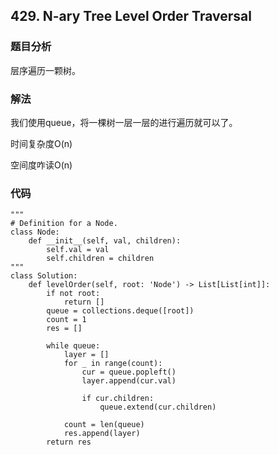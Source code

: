## 429. N-ary Tree Level Order Traversal

### 题目分析
层序遍历一颗树。


### 解法
我们使用queue，将一棵树一层一层的进行遍历就可以了。

时间复杂度O(n)

空间度咋读O(n)


### 代码
```
"""
# Definition for a Node.
class Node:
    def __init__(self, val, children):
        self.val = val
        self.children = children
"""
class Solution:
    def levelOrder(self, root: 'Node') -> List[List[int]]:
        if not root:
            return []
        queue = collections.deque([root])
        count = 1
        res = []
        
        while queue:
            layer = []
            for _ in range(count):
                cur = queue.popleft()
                layer.append(cur.val)
                
                if cur.children:
                    queue.extend(cur.children)
            
            count = len(queue)
            res.append(layer)
        return res
```

